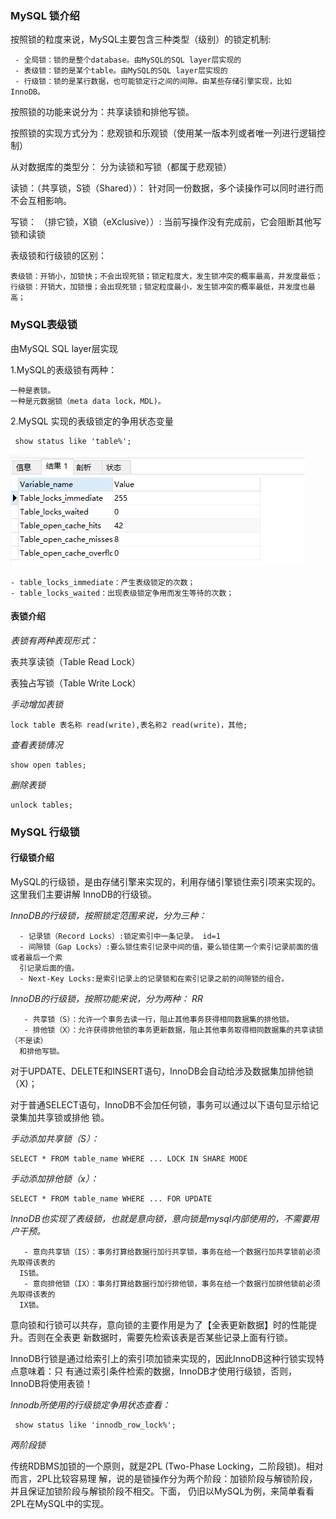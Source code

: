 ### MySQL 锁介绍
   
   按照锁的粒度来说，MySQL主要包含三种类型（级别）的锁定机制:
   
```
 - 全局锁：锁的是整个database。由MySQL的SQL layer层实现的
 - 表级锁：锁的是某个table。由MySQL的SQL layer层实现的
 - ⾏级锁：锁的是某⾏数据，也可能锁定⾏之间的间隙。由某些存储引擎实现，⽐如InnoDB。
```

   按照锁的功能来说分为：共享读锁和排他写锁。
   
   按照锁的实现⽅式分为：悲观锁和乐观锁（使⽤某⼀版本列或者唯⼀列进⾏逻辑控制）
   
   从对数据库的类型分： 分为读锁和写锁（都属于悲观锁）
   
   读锁：（共享锁，S锁（Shared））： 针对同一份数据，多个读操作可以同时进行而不会互相影响。
   
   写锁： （排它锁，X锁（eXclusive））: 当前写操作没有完成前，它会阻断其他写锁和读锁
   
   表级锁和⾏级锁的区别：
   
```
表级锁：开销⼩，加锁快；不会出现死锁；锁定粒度⼤，发⽣锁冲突的概率最⾼，并发度最低；
⾏级锁：开销⼤，加锁慢；会出现死锁；锁定粒度最⼩，发⽣锁冲突的概率最低，并发度也最⾼； 
```
   
### MySQL表级锁
   
   由MySQL SQL layer层实现
   
   1.MySQL的表级锁有两种：
   
    ⼀种是表锁。
    ⼀种是元数据锁（meta data lock，MDL)。
    
   2.MySQL 实现的表级锁定的争⽤状态变量
   
```
 show status like 'table%';
```
   
   ![](mysql.assets/表锁.png)
   
    - table_locks_immediate：产⽣表级锁定的次数；
    - table_locks_waited：出现表级锁定争⽤⽽发⽣等待的次数；

#### 表锁介绍
   
   *表锁有两种表现形式：*
   
   表共享读锁（Table Read Lock）
   
   表独占写锁（Table Write Lock）
   
   *⼿动增加表锁*
   
```
lock table 表名称 read(write),表名称2 read(write)，其他;
```
   
   *查看表锁情况*

```
show open tables;
```
   
   *删除表锁*

```
unlock tables;
```

### MySQL 行级锁

#### ⾏级锁介绍
   
   MySQL的⾏级锁，是由存储引擎来实现的，利⽤存储引擎锁住索引项来实现的。这⾥我们主要讲解
   InnoDB的⾏级锁。
   
   *InnoDB的⾏级锁，按照锁定范围来说，分为三种：*
   
      - 记录锁（Record Locks）:锁定索引中⼀条记录。 id=1
      - 间隙锁（Gap Locks）:要么锁住索引记录中间的值，要么锁住第⼀个索引记录前⾯的值或者最后⼀个索
      引记录后⾯的值。
      - Next-Key Locks:是索引记录上的记录锁和在索引记录之前的间隙锁的组合。
      
   *InnoDB的⾏级锁，按照功能来说，分为两种： RR*
   
       - 共享锁（S）：允许⼀个事务去读⼀⾏，阻⽌其他事务获得相同数据集的排他锁。
       - 排他锁（X）：允许获得排他锁的事务更新数据，阻⽌其他事务取得相同数据集的共享读锁（不是读）
      和排他写锁。
      
   对于UPDATE、DELETE和INSERT语句，InnoDB会⾃动给涉及数据集加排他锁（X)；
   
   对于普通SELECT语句，InnoDB不会加任何锁，事务可以通过以下语句显示给记录集加共享锁或排他
   锁。 
   
   *⼿动添加共享锁（S）：*

```
SELECT * FROM table_name WHERE ... LOCK IN SHARE MODE
```
   
   *⼿动添加排他锁（x）：*

```
SELECT * FROM table_name WHERE ... FOR UPDATE
```
   
   *InnoDB也实现了表级锁，也就是意向锁，意向锁是mysql内部使⽤的，不需要⽤户⼲预。*
   
       - 意向共享锁（IS）：事务打算给数据⾏加⾏共享锁，事务在给⼀个数据⾏加共享锁前必须先取得该表的
      IS锁。
       - 意向排他锁（IX）：事务打算给数据⾏加⾏排他锁，事务在给⼀个数据⾏加排他锁前必须先取得该表的
      IX锁。
      
   意向锁和⾏锁可以共存，意向锁的主要作⽤是为了【全表更新数据】时的性能提升。否则在全表更
   新数据时，需要先检索该表是否某些记录上⾯有⾏锁。
   
   InnoDB⾏锁是通过给索引上的索引项加锁来实现的，因此InnoDB这种⾏锁实现特点意味着：只
   有通过索引条件检索的数据，InnoDB才使⽤⾏级锁，否则，InnoDB将使⽤表锁！
   
   *Innodb所使⽤的⾏级锁定争⽤状态查看：*
   
```
 show status like 'innodb_row_lock%';
```
   
   *两阶段锁*
   
   传统RDBMS加锁的⼀个原则，就是2PL (Two-Phase Locking，⼆阶段锁)。相对⽽⾔，2PL⽐较容易理
   解，说的是锁操作分为两个阶段：加锁阶段与解锁阶段，并且保证加锁阶段与解锁阶段不相交。下⾯，
   仍旧以MySQL为例，来简单看看2PL在MySQL中的实现。
   
   